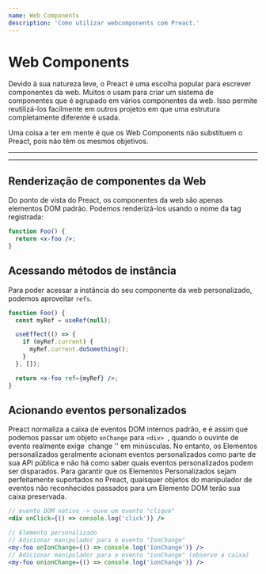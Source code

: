 ```yaml
---
name: Web Components
description: 'Como utilizar webcomponents com Preact.'
---
```


# Web Components

Devido à sua natureza leve, o Preact é uma escolha popular para escrever componentes da web. Muitos o usam para criar um sistema de componentes que é agrupado em vários componentes da web. Isso permite reutilizá-los facilmente em outros projetos em que uma estrutura completamente diferente é usada.

Uma coisa a ter em mente é que os Web Components não substituem o Preact, pois não têm os mesmos objetivos.

---

<toc></toc>

---

## Renderização de componentes da Web

Do ponto de vista do Preact, os componentes da web são apenas elementos DOM padrão. Podemos renderizá-los usando o nome da tag registrada:

```jsx
function Foo() {
  return <x-foo />;
}
```

## Acessando métodos de instância

Para poder acessar a instância do seu componente da web personalizado, podemos aproveitar `refs`.

```jsx
function Foo() {
  const myRef = useRef(null);

  useEffect(() => {
    if (myRef.current) {
      myRef.current.doSomething();
    }
  }, []);

  return <x-foo ref={myRef} />;
}
```

## Acionando eventos personalizados

Preact normaliza a caixa de eventos DOM internos padrão, e é assim que podemos passar um objeto `onChange` para `<div> `, quando o ouvinte de evento realmente exige` `change '' em minúsculas. No entanto, os Elementos personalizados geralmente acionam eventos personalizados como parte de sua API pública e não há como saber quais eventos personalizados podem ser disparados. Para garantir que os Elementos Personalizados sejam perfeitamente suportados no Preact, quaisquer objetos do manipulador de eventos não reconhecidos passados para um Elemento DOM terão sua caixa preservada.

```jsx
// evento DOM nativo -> ouve um evento "clique"
<div onClick={() => console.log('click')} />

// Elemento personalizado
// Adicionar manipulador para o evento "IonChange"
<my-foo onIonChange={() => console.log('IonChange')} />
// Adicionar manipulador para o evento "ionChange" (observe a caixa)
<my-foo onionChange={() => console.log('ionChange')} />
```
